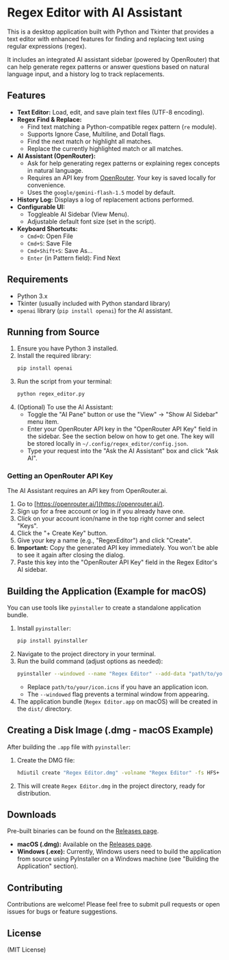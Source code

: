 # Regex Editor with AI Assistant

This is a desktop application built with Python and Tkinter that provides a text editor with enhanced features for finding and replacing text using regular expressions (regex).

It includes an integrated AI assistant sidebar (powered by OpenRouter) that can help generate regex patterns or answer questions based on natural language input, and a history log to track replacements.

## Features

*   **Text Editor:** Load, edit, and save plain text files (UTF-8 encoding).
*   **Regex Find & Replace:**
    *   Find text matching a Python-compatible regex pattern (`re` module).
    *   Supports Ignore Case, Multiline, and Dotall flags.
    *   Find the next match or highlight all matches.
    *   Replace the currently highlighted match or all matches.
*   **AI Assistant (OpenRouter):**
    *   Ask for help generating regex patterns or explaining regex concepts in natural language.
    *   Requires an API key from [OpenRouter](https://openrouter.ai/). Your key is saved locally for convenience.
    *   Uses the `google/gemini-flash-1.5` model by default.
*   **History Log:** Displays a log of replacement actions performed.
*   **Configurable UI:**
    *   Toggleable AI Sidebar (View Menu).
    *   Adjustable default font size (set in the script).
*   **Keyboard Shortcuts:**
    *   `Cmd+O`: Open File
    *   `Cmd+S`: Save File
    *   `Cmd+Shift+S`: Save As...
    *   `Enter` (in Pattern field): Find Next

## Requirements

*   Python 3.x
*   Tkinter (usually included with Python standard library)
*   `openai` library (`pip install openai`) for the AI assistant.

## Running from Source

1.  Ensure you have Python 3 installed.
2.  Install the required library:
    ```bash
    pip install openai
    ```
3.  Run the script from your terminal:
    ```bash
    python regex_editor.py
    ```
4.  (Optional) To use the AI Assistant:
    *   Toggle the "AI Pane" button or use the "View" -> "Show AI Sidebar" menu item.
    *   Enter your OpenRouter API key in the "OpenRouter API Key" field in the sidebar. See the section below on how to get one. The key will be stored locally in `~/.config/regex_editor/config.json`.
    *   Type your request into the "Ask the AI Assistant" box and click "Ask AI".

### Getting an OpenRouter API Key

The AI Assistant requires an API key from OpenRouter.ai.

1.  Go to [https://openrouter.ai/](https://openrouter.ai/).
2.  Sign up for a free account or log in if you already have one.
3.  Click on your account icon/name in the top right corner and select "Keys".
4.  Click the "+ Create Key" button.
5.  Give your key a name (e.g., "RegexEditor") and click "Create".
6.  **Important:** Copy the generated API key immediately. You won't be able to see it again after closing the dialog.
7.  Paste this key into the "OpenRouter API Key" field in the Regex Editor's AI sidebar.

## Building the Application (Example for macOS)

You can use tools like `pyinstaller` to create a standalone application bundle.

1.  Install `pyinstaller`:
    ```bash
    pip install pyinstaller
    ```
2.  Navigate to the project directory in your terminal.
3.  Run the build command (adjust options as needed):
    ```bash
    pyinstaller --windowed --name "Regex Editor" --add-data "path/to/your/icon.icns:." regex_editor.py
    ```
    *   Replace `path/to/your/icon.icns` if you have an application icon.
    *   The `--windowed` flag prevents a terminal window from appearing.
4.  The application bundle (`Regex Editor.app` on macOS) will be created in the `dist/` directory.

## Creating a Disk Image (.dmg - macOS Example)

After building the `.app` file with `pyinstaller`:

1.  Create the DMG file:
    ```bash
    hdiutil create "Regex Editor.dmg" -volname "Regex Editor" -fs HFS+ -srcfolder dist/"Regex Editor.app"
    ```
2.  This will create `Regex Editor.dmg` in the project directory, ready for distribution.

## Downloads

Pre-built binaries can be found on the [Releases page](https://github.com/thebasedcapital/regexai/releases/).

*   **macOS (.dmg):** Available on the [Releases page](https://github.com/thebasedcapital/regexai/releases/).
*   **Windows (.exe):** Currently, Windows users need to build the application from source using PyInstaller on a Windows machine (see "Building the Application" section).

## Contributing

Contributions are welcome! Please feel free to submit pull requests or open issues for bugs or feature suggestions.

## License

(MIT License) 